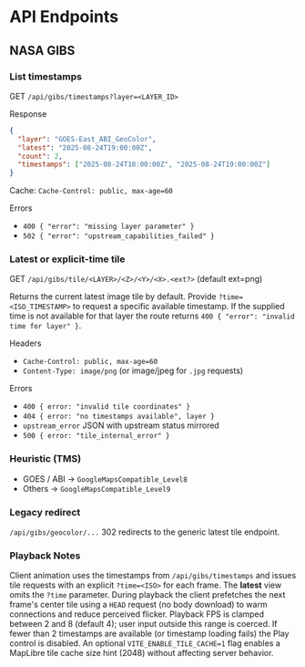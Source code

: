 # API Endpoints

## NASA GIBS

### List timestamps

GET `/api/gibs/timestamps?layer=<LAYER_ID>`

Response

```json
{
  "layer": "GOES-East_ABI_GeoColor",
  "latest": "2025-08-24T19:00:00Z",
  "count": 2,
  "timestamps": ["2025-08-24T18:00:00Z", "2025-08-24T19:00:00Z"]
}
```

Cache: `Cache-Control: public, max-age=60`

Errors

- `400 { "error": "missing layer parameter" }`
- `502 { "error": "upstream_capabilities_failed" }`

### Latest or explicit-time tile

GET `/api/gibs/tile/<LAYER>/<Z>/<Y>/<X>.<ext?>` (default ext=png)

Returns the current latest image tile by default. Provide `?time=<ISO_TIMESTAMP>` to request a specific available timestamp. If the supplied time is not available for that layer the route returns `400 { "error": "invalid time for layer" }`.

Headers

- `Cache-Control: public, max-age=60`
- `Content-Type: image/png` (or image/jpeg for `.jpg` requests)

Errors

- `400 { error: "invalid tile coordinates" }`
- `404 { error: "no timestamps available", layer }`
- `upstream_error` JSON with upstream status mirrored
- `500 { error: "tile_internal_error" }`

### Heuristic (TMS)

- GOES / ABI → `GoogleMapsCompatible_Level8`
- Others → `GoogleMapsCompatible_Level9`

### Legacy redirect

`/api/gibs/geocolor/...` 302 redirects to the generic latest tile endpoint.

### Playback Notes
Client animation uses the timestamps from `/api/gibs/timestamps` and issues tile requests with an explicit `?time=<ISO>` for each frame. The **latest** view omits the `?time` parameter. During playback the client prefetches the next frame's center tile using a `HEAD` request (no body download) to warm connections and reduce perceived flicker. Playback FPS is clamped between 2 and 8 (default 4); user input outside this range is coerced. If fewer than 2 timestamps are available (or timestamp loading fails) the Play control is disabled. An optional `VITE_ENABLE_TILE_CACHE=1` flag enables a MapLibre tile cache size hint (2048) without affecting server behavior.
